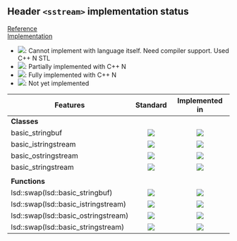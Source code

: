 ## Header `<sstream>` implementation status

[Reference](https://en.cppreference.com/w/cpp/header/sstream)  
[Implementation](../include/lsd/sstream.h)

* ![](https://img.shields.io/badge/C%2B%2B-N-red): Cannot implement with language itself. Need compiler support. Used C++ N STL
* ![](https://img.shields.io/badge/C%2B%2B-N-blue): Partially implemented with C++ N
* ![](https://img.shields.io/badge/C%2B%2B-N-green): Fully implemented with C++ N
* ![][notyet]: Not yet implemented

| Features                                     | Standard             | Implemented in                    |
|----------------------------------------------|:--------------------:|:---------------------------------:|
| **Classes**                                  |                      |                                   |
| basic_stringbuf                              | ![][legacy]          | ![][notyet]                       |
| basic_istringstream                          | ![][legacy]          | ![][notyet]                       |
| basic_ostringstream                          | ![][legacy]          | ![][notyet]                       |
| basic_stringstream                           | ![][legacy]          | ![][notyet]                       |
|                                              |                      |                                   |
| **Functions**                                |                      |                                   |
| lsd::swap(lsd::basic_stringbuf)                | ![][cpp11]           | ![][notyet]                       |
| lsd::swap(lsd::basic_istringstream)            | ![][cpp11]           | ![][notyet]                       |
| lsd::swap(lsd::basic_ostringstream)            | ![][cpp11]           | ![][notyet]                       |
| lsd::swap(lsd::basic_stringstream)             | ![][cpp11]           | ![][notyet]                       |


<!--
	C++11: 8	| 0

	Total: 8	| 0-->

[notyet]: https://img.shields.io/badge/Not_yet-orange
[removed]: https://img.shields.io/badge/Removed-red
[legacy]: https://img.shields.io/badge/legacy-grey

[cppno11]: https://img.shields.io/badge/C%2B%2B-11-red
[cppno14]: https://img.shields.io/badge/C%2B%2B-14-red
[cppno17]: https://img.shields.io/badge/C%2B%2B-17-red
[cppno20]: https://img.shields.io/badge/C%2B%2B-20-red
[cppno23]: https://img.shields.io/badge/C%2B%2B-23-red

[cpppt11]: https://img.shields.io/badge/C%2B%2B-11-blue
[cpppt14]: https://img.shields.io/badge/C%2B%2B-14-blue
[cpppt17]: https://img.shields.io/badge/C%2B%2B-17-blue
[cpppt20]: https://img.shields.io/badge/C%2B%2B-20-blue
[cpppt23]: https://img.shields.io/badge/C%2B%2B-23-blue

[cpp11]: https://img.shields.io/badge/C%2B%2B-11-green
[cpp14]: https://img.shields.io/badge/C%2B%2B-14-green
[cpp17]: https://img.shields.io/badge/C%2B%2B-17-green
[cpp20]: https://img.shields.io/badge/C%2B%2B-20-green
[cpp23]: https://img.shields.io/badge/C%2B%2B-23-green
